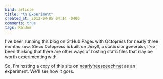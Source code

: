 ```yaml
---
kind: article
title: "An Experiment"
created_at: 2012-04-05 04:14 -0400
comments: true
tags: Random
---
```


I've been running this blog on GitHub Pages with Octopress for nearly three
months now. Since Octopress is built on Jekyll, a static site generator, I've
been thinking that there are other ways of hosting static files that may be
worth experimenting with.

So, I'm hosting a copy of this site on
[nearlyfreespeech.net](https://www.nearlyfreespeech.net/) as an experiment.
We'll see how it goes.


